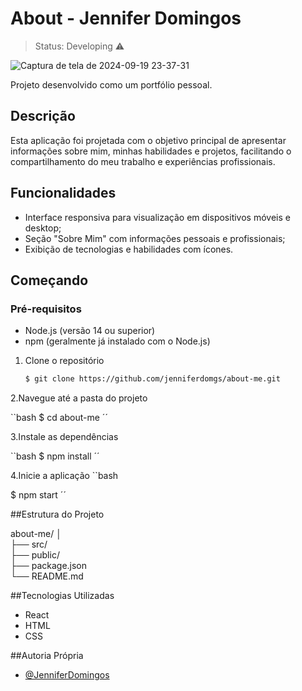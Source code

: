 # About - Jennifer Domingos
> Status: Developing ⚠️

![Captura de tela de 2024-09-19 23-37-31](https://github.com/user-attachments/assets/3a50aa7b-405e-435b-bffb-a1fb1f4a9dcf)

Projeto desenvolvido como um portfólio pessoal.

## Descrição

Esta aplicação foi projetada com o objetivo principal de apresentar informações sobre mim, minhas habilidades e projetos, facilitando o compartilhamento do meu trabalho e experiências profissionais.

## Funcionalidades

- Interface responsiva para visualização em dispositivos móveis e desktop;
- Seção "Sobre Mim" com informações pessoais e profissionais;
- Exibição de tecnologias e habilidades com ícones.

## Começando

### Pré-requisitos

- Node.js (versão 14 ou superior)
- npm (geralmente já instalado com o Node.js)

1. Clone o repositório

   ```bash
   $ git clone https://github.com/jenniferdomgs/about-me.git
   
2.Navegue até a pasta do projeto   

   ``bash
   $ cd about-me
´´

3.Instale as dependências

   ``bash
   $ npm install
   ´´

4.Inicie a aplicação
   ``bash

   $ npm start
´´

##Estrutura do Projeto

about-me/
│<br>
├── src/<br>
├── public/<br>
├── package.json<br>
└── README.md

##Tecnologias Utilizadas

- React
- HTML
- CSS

##Autoria Própria

<ul><li><a href="https://github.com/jenniferdomgs">@JenniferDomingos<a/></li></ul>
